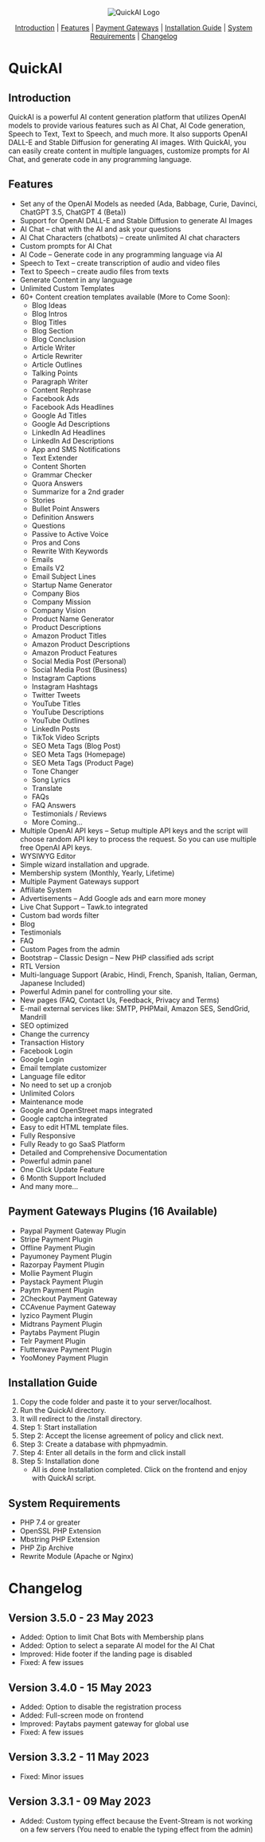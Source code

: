 <p align="center">
  <img src="https://i.imgur.com/uFXbYbI.png" alt="QuickAI Logo">
</p>
<p align="center">
  <a href="https://github.com/RenildoMarcioAI/quickai#introduction">Introduction</a> |
  <a href="https://github.com/RenildoMarcioAI/quickai#features">Features</a> |
  <a href="https://github.com/RenildoMarcioAI/quickai#payment-gateways-plugins-16-available">Payment Gateways</a> |
  <a href="https://github.com/RenildoMarcioAI/quickai#installation-guide">Installation Guide</a> |
  <a href="https://github.com/RenildoMarcioAI/quickai#system-requirements">System Requirements</a> |
  <a href="https://github.com/RenildoMarcioAI/quickai#changelog">Changelog</a>
</p>

# QuickAI

## Introduction
QuickAI is a powerful AI content generation platform that utilizes OpenAI models to provide various features such as AI Chat, AI Code generation, Speech to Text, Text to Speech, and much more. It also supports OpenAI DALL-E and Stable Diffusion for generating AI images. With QuickAI, you can easily create content in multiple languages, customize prompts for AI Chat, and generate code in any programming language.

## Features
- Set any of the OpenAI Models as needed (Ada, Babbage, Curie, Davinci, ChatGPT 3.5, ChatGPT 4 (Beta))
- Support for OpenAI DALL-E and Stable Diffusion to generate AI Images
- AI Chat – chat with the AI and ask your questions
- AI Chat Characters (chatbots) – create unlimited AI chat characters
- Custom prompts for AI Chat
- AI Code – Generate code in any programming language via AI
- Speech to Text – create transcription of audio and video files
- Text to Speech – create audio files from texts
- Generate Content in any language
- Unlimited Custom Templates
- 60+ Content creation templates available (More to Come Soon):
  - Blog Ideas
  - Blog Intros
  - Blog Titles
  - Blog Section
  - Blog Conclusion
  - Article Writer
  - Article Rewriter
  - Article Outlines
  - Talking Points
  - Paragraph Writer
  - Content Rephrase
  - Facebook Ads
  - Facebook Ads Headlines
  - Google Ad Titles
  - Google Ad Descriptions
  - LinkedIn Ad Headlines
  - LinkedIn Ad Descriptions
  - App and SMS Notifications
  - Text Extender
  - Content Shorten
  - Grammar Checker
  - Quora Answers
  - Summarize for a 2nd grader
  - Stories
  - Bullet Point Answers
  - Definition Answers
  - Questions
  - Passive to Active Voice
  - Pros and Cons
  - Rewrite With Keywords
  - Emails
  - Emails V2
  - Email Subject Lines
  - Startup Name Generator
  - Company Bios
  - Company Mission
  - Company Vision
  - Product Name Generator
  - Product Descriptions
  - Amazon Product Titles
  - Amazon Product Descriptions
  - Amazon Product Features
  - Social Media Post (Personal)
  - Social Media Post (Business)
  - Instagram Captions
  - Instagram Hashtags
  - Twitter Tweets
  - YouTube Titles
  - YouTube Descriptions
  - YouTube Outlines
  - LinkedIn Posts
  - TikTok Video Scripts
  - SEO Meta Tags (Blog Post)
  - SEO Meta Tags (Homepage)
  - SEO Meta Tags (Product Page)
  - Tone Changer
  - Song Lyrics
  - Translate
  - FAQs
  - FAQ Answers
  - Testimonials / Reviews
  - More Coming…
- Multiple OpenAI API keys – Setup multiple API keys and the script will choose random API key to process the request. So you can use multiple free OpenAI API keys.
- WYSIWYG Editor
- Simple wizard installation and upgrade.
- Membership system (Monthly, Yearly, Lifetime)
- Multiple Payment Gateways support
- Affiliate System
- Advertisements – Add Google ads and earn more money
- Live Chat Support – Tawk.to integrated
- Custom bad words filter
- Blog
- Testimonials
- FAQ
- Custom Pages from the admin
- Bootstrap – Classic Design – New PHP classified ads script
- RTL Version
- Multi-language Support (Arabic, Hindi, French, Spanish, Italian, German, Japanese Included)
- Powerful Admin panel for controlling your site.
- New pages (FAQ, Contact Us, Feedback, Privacy and Terms)
- E-mail external services like: SMTP, PHPMail, Amazon SES, SendGrid, Mandrill
- SEO optimized
- Change the currency
- Transaction History
- Facebook Login
- Google Login
- Email template customizer
- Language file editor
- No need to set up a cronjob
- Unlimited Colors
- Maintenance mode
- Google and OpenStreet maps integrated
- Google captcha integrated
- Easy to edit HTML template files.
- Fully Responsive
- Fully Ready to go SaaS Platform
- Detailed and Comprehensive Documentation
- Powerful admin panel
- One Click Update Feature
- 6 Month Support Included
- And many more…

## Payment Gateways Plugins (16 Available)
- Paypal Payment Gateway Plugin
- Stripe Payment Plugin
- Offline Payment Plugin
- Payumoney Payment Plugin
- Razorpay Payment Plugin
- Mollie Payment Plugin
- Paystack Payment Plugin
- Paytm Payment Plugin
- 2Checkout Payment Gateway
- CCAvenue Payment Gateway
- Iyzico Payment Plugin
- Midtrans Payment Plugin
- Paytabs Payment Plugin
- Telr Payment Plugin
- Flutterwave Payment Plugin
- YooMoney Payment Plugin

## Installation Guide
1. Copy the code folder and paste it to your server/localhost.
2. Run the QuickAI directory.
3. It will redirect to the /install directory.
4. Step 1: Start installation
5. Step 2: Accept the license agreement of policy and click next.
6. Step 3: Create a database with phpmyadmin.
7. Step 4: Enter all details in the form and click install
8. Step 5: Installation done
   - All is done Installation completed. Click on the frontend and enjoy with QuickAI script.

## System Requirements
- PHP 7.4 or greater
- OpenSSL PHP Extension
- Mbstring PHP Extension
- PHP Zip Archive
- Rewrite Module (Apache or Nginx)

# Changelog

## Version 3.5.0 - 23 May 2023
- Added: Option to limit Chat Bots with Membership plans
- Added: Option to select a separate AI model for the AI Chat
- Improved: Hide footer if the landing page is disabled
- Fixed: A few issues

## Version 3.4.0 - 15 May 2023
- Added: Option to disable the registration process
- Added: Full-screen mode on frontend
- Improved: Paytabs payment gateway for global use
- Fixed: A few issues

## Version 3.3.2 - 11 May 2023
- Fixed: Minor issues

## Version 3.3.1 - 09 May 2023
- Added: Custom typing effect because the Event-Stream is not working on a few servers (You need to enable the typing effect from the admin)

